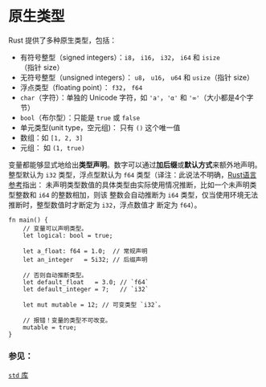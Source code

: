 # 原生类型

Rust 提供了多种原生类型，包括：

* 有符号整型（signed integers）：`i8`， `i16`， `i32`， `i64` 和 `isize`（指针 size）
* 无符号整型（unsigned integers）： `u8`， `u16`， `u64` 和 `usize`（指针 size）
* 浮点类型（floating point）： `f32`， `f64`
* `char`（字符）：单独的 Unicode 字符，如 `'a'`，`'α'` 和 `'∞'`（大小都是4个字节）
* `bool`（布尔型）：只能是 `true` 或 `false`
* 单元类型(unit type，空元组)： 只有 `()` 这个唯一值
* 数组：如 `[1, 2, 3]`
* 元组： 如 `(1, true)`

变量都能够显式地给出**类型声明**。数字可以通过**加后缀**或**默认方式**来额外地声明。整型默认为
`i32` 类型，浮点型默认为 `f64` 类型（译注：此说法不明确，[Rust语言参考][reference]指出：
未声明类型数值的具体类型由实际使用情况推断，比如一个未声明类型整数和 `i64` 的整数相加，则该
整数会自动推断为 `i64` 类型，仅当使用环境无法推断时，整型数值时才断定为 `i32`，浮点数值才
断定为 `f64`）。

```rust,editable,ignore,mdbook-runnable
fn main() {
    // 变量可以声明类型。
    let logical: bool = true;

    let a_float: f64 = 1.0;  // 常规声明
    let an_integer   = 5i32; // 后缀声明

    // 否则自动推断类型。
    let default_float   = 3.0; // `f64`
    let default_integer = 7;   // `i32`

    let mut mutable = 12; // 可变类型 `i32`。

    // 报错！变量的类型不可改变。
    mutable = true;
}
```

### 参见：

[`std` 库][std]

[std]: http://doc.rust-lang.org/std/
[reference]: http://doc.rust-lang.org/reference.html#number-literals
